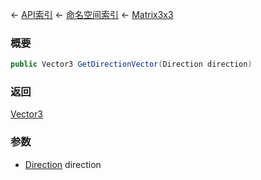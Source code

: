 ← [API索引](Api-Index) ← [命名空间索引](Namespace-Index) ← [Matrix3x3](VRageMath.Matrix3x3)

### 概要

```csharp
public Vector3 GetDirectionVector(Direction direction)
```

### 返回

[Vector3](VRageMath.Vector3)

### 参数

* [Direction](VRageMath.Base6Directions+Direction) direction
